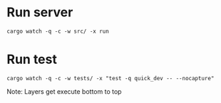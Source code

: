 <!-- @format -->

# Run server

`cargo watch -q -c -w src/ -x run`

# Run test

`cargo watch -q -c -w tests/ -x "test -q quick_dev -- --nocapture"`

Note: Layers get execute bottom to top
